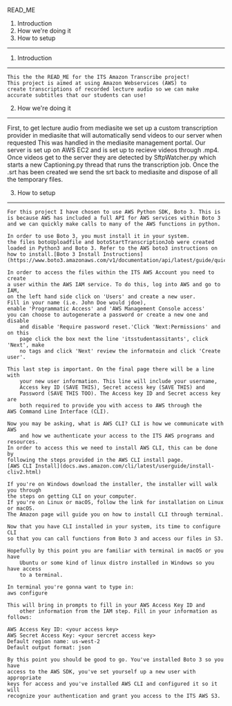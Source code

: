 READ_ME 

1) Introduction
2) How we're doing it
3) How to setup 

_______________________________________________________________________________
1) Introduction
_______________________________________________________________________________
	This the the READ_ME for the ITS Amazon Transcribe project!
	This project is aimed at using Amazon Webservices (AWS) to 
	create transcriptions of recorded lecture audio so we can make
	accurate subtitles that our students can use!

2) How we're doing it
_______________________________________________________________________________
First, to get lecture audio from mediasite we set up a custom transcription provider in mediasite that will automatically send videos to our server when requested This was handled in the mediasite management portal. Our server is set up on AWS EC2 and is set up to recieve videos through .mp4. Once videos get to the server they are detected by SftpWatcher.py which starts a new Captioning.py thread that runs the transcription job. Once the .srt has been created we send the srt back to mediasite and dispose of all the temporary files.

3) How to setup
_______________________________________________________________________________
	For this project I have chosen to use AWS Python SDK, Boto 3. This is
	is because AWS has included a full API for AWS services within Boto 3
	and we can quickly make calls to many of the AWS functions in python.

	In order to use Boto 3, you must install it in your system.
	the files botoUploadfile and botoStartTranscriptionJob were created 
	loaded in Python3 and Boto 3. Refer to the AWS boto3 instructions on
	how to install.[Boto 3 Install Instructions](https://www.boto3.amazonaws.com/v1/documentation/api/latest/guide/quickstart.html)
	
	In order to access the files within the ITS AWS Account you need to create
	a user within the AWS IAM service. To do this, log into AWS and go to IAM,
	on the left hand side click on 'Users' and create a new user. 
	Fill in your name (i.e. John Doe would jdoe), 
	enable 'Programmatic Access' and 'AWS Management Console access' 
	you can choose to autogenerate a password or create a new one and disable
       	and disable 'Require password reset.'Click 'Next:Permissions' and on this
       	page click the box next the line 'itsstudentassitants', click 'Next', make
       	no tags and click 'Next' review the informatoin and click 'Create user'. 
	
	This last step is important. On the final page there will be a line with
       	your new user information. This line will include your username,
       	Access key ID (SAVE THIS), Secret access key (SAVE THIS) and
       	Password (SAVE THIS TOO). The Access key ID and Secret access key are
       	both required to provide you with access to AWS through the 
	AWS Command Line Interface (CLI).

	Now you may be asking, what is AWS CLI? CLI is how we communicate with AWS
       	and how we authenticate your access to the ITS AWS programs and resources.
	In order to access this we need to install AWS CLI, this can be done by 
	following the steps provided in the AWS CLI install page.
	[AWS CLI Install](docs.aws.amazon.com/cli/latest/userguide/install-cliv2.html)

	If you're on Windows download the installer, the installer will walk you through
	the steps on getting CLI on your computer.
	If you're on Linux or macOS, follow the link for installation on Linux or macOS.
	The Amazon page will guide you on how to install CLI through terminal. 	

	Now that you have CLI installed in your system, its time to configure CLI
	so that you can call functions from Boto 3 and access our files in S3. 

	Hopefully by this point you are familiar with terminal in macOS or you have
       	Ubuntu or some kind of linux distro installed in Windows so you have access
       	to a terminal.
	
	In terminal you're gonna want to type in:
	aws configure

	This will bring in prompts to fill in your AWS Access Key ID and
       	other information from the IAM step. Fill in your information as follows:

	AWS Access Key ID: <your access key>
	AWS Secret Access Key: <your sercret access key>
	Default region name: us-west-2
	Default output format: json

	By this point you should be good to go. You've installed Boto 3 so you have
	access to the AWS SDK, you've set yourself up a new user with appropriate
	keys for access and you've installed AWS CLI and configured it so it will
	recognize your authentication and grant you access to the ITS AWS S3.


